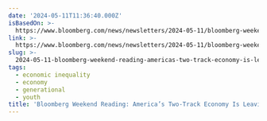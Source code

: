 ```yaml
---
date: '2024-05-11T11:36:40.000Z'
isBasedOn: >-
  https://www.bloomberg.com/news/newsletters/2024-05-11/bloomberg-weekend-reading-america-s-two-track-economy-is-leaving-gen-z-behind
link: >-
  https://www.bloomberg.com/news/newsletters/2024-05-11/bloomberg-weekend-reading-america-s-two-track-economy-is-leaving-gen-z-behind
slug: >-
  2024-05-11-bloomberg-weekend-reading-americas-two-track-economy-is-leaving-gen-z-beh
tags:
  - economic inequality
  - economy
  - generational
  - youth
title: 'Bloomberg Weekend Reading: America’s Two-Track Economy Is Leaving Gen Z Beh'
---
```


